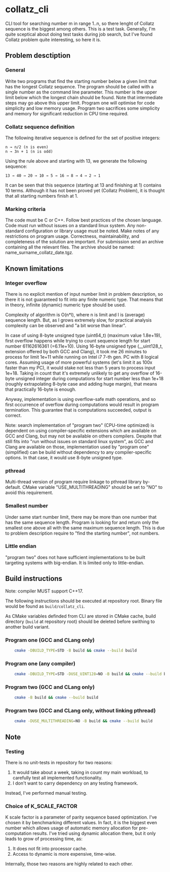 # collatz_cli

CLI tool for searching number m in range 1..n, so there lenght of Collatz
sequence is the biggest among others. This is a test task. Generally, I'm
quite sceptical about doing test tasks during job search, but I've found
Collatz problem quite interesting, so here it is.

## Problem desctiption

### General

Write two programs that find the starting number below a given limit that has
the longest Collatz sequence. The program should be called with a single
number as the command line parameter. This number is the upper limit below
which the longest chain should be found. Note that intermediate steps may go
above this upper limit. Program one will optimise for code simplicity and low
memory usage. Program two sacrifices some simplicity and memory for
significant reduction in CPU time required.

### Collatz sequence definition

The following iterative sequence is defined for the set of positive integers:

```
n → n/2 (n is even)
n → 3n + 1 (n is odd)
```

Using the rule above and starting with 13, we generate the following sequence:

```
13 → 40 → 20 → 10 → 5 → 16 → 8 → 4 → 2 → 1
```

It can be seen that this sequence (starting at 13 and finishing at 1) contains 10 terms. Although it has
not been proved yet (Collatz Problem), it is thought that all starting numbers finish at 1.

### Marking criteria

The code must be C or C++. Follow best practices of the chosen language. Code must run without
issues on a standard linux system. Any non-standard configuration or library usage must be noted.
Make notes of any restrictions on program usage. Correctness, maintainability, and completeness of
the solution are important. For submission send an archive containing all the relevant files. The
archive should be named: name_surname_collatz_date.tgz.

## Known limitations

### Integer overflow

There is no explicit mention of input number limit in problem description,
so there it is not guaranteed to fit into any finite numeric type. That means
that in theory, infinite (dynamic) numeric type should be used.

Complexity of algorithm is O(n*l), where n is limit and l is (average) sequence
length. But, as l grows extremely slow, for practical analysis complexity
can be observed and "a bit worse than linear".

In case of using 8-byte unsigned type (uint64_t) (maximum value 1.8e+19), first
overflow happens while trying to count sequence length for start number
61162616361 (=6.11e+10). Using 16-byte unsigned type (__uint128_t, extension
offered by both GCC and Clang), it took me 26 minutes to process for limit
1e+11 while running on Intel i7 7-th gen. PC with 8 logical cores. Assuming
usage of more powerful systems (let's limit it as 100x faster than my PC), it
would stake not less than 5 years to process input 1e+18. Taking in count that
it's extremely unlikely to get any overflow of 16-byte unsigned integer during
computations for start number less than 1e+18 (roughly extrapolating 8-byte
case and adding huge margin), that means that practically 16-byte is enough.

Anyway, implementation is using overflow-safe math operations, and so first
occurrence of overflow during computations would result in program termination.
This guarantee that is computations succeeded, output is correct.

Note: search implementation of "program two" (CPU-time optimized) is dependent
on using compiler-specific extensions which are available on GCC and Clang, but
may not be available on others compilers. Despite that still fits into "run
without issues on standard linux system", as GCC and Clang are available on
those, implementation used by "program one" (simplified) can be build without
dependency to any compiler-specific options. In that case, it would use 8-byte
unsigned type.

### pthread

Multi-thread version of program require linkage to pthread library by-default.
CMake variable "USE_MULTITHREADING" should be set to "NO" to avoid this
requirement.

### Smallest number

Under same start number limit, there may be more than one number that has the
same sequence length. Program is looking for and return only the smallest
one above all with the same maximum sequence length. This is due to problem
description require to "find the starting number", not numbers.

### Little endian

"program two" does not have sufficient implementations to be built targeting
systems with big-endian. It is limited only to little-endian.

## Build instructions

Note: compiler MUST support C++17.

The following instructions should be executed at repository root. Binary file
would be found as ```build/collatz_cli```.

As CMake variables definded from CLI are stored in CMake cache, build directory
(```build``` at repository root) should be deleted before swithing to another
build variant.

### Program one (GCC and CLang only)

```bash
    cmake -DBUILD_TYPE=STD -B build && cmake --build build
```

### Program one (any compiler)

```bash
    cmake -DBUILD_TYPE=STD -DUSE_UINT128=NO -B build && cmake --build build
```

### Program two (GCC and CLang only)

```bash
    cmake -B build && cmake --build build
```

### Program two (GCC and CLang only, without linking pthread)

```bash
    cmake -DUSE_MULTITHREADING=NO -B build && cmake --build build
```

## Note

### Testing

There is no unit-tests in repository for two reasons:
1. It would take about a week, taking in count my main workload, to carefully
   test all implemented functionality.
2. I don't want to carry dependency on any testing framework.

Instead, I've performed manual testing.

### Choice of K_SCALE_FACTOR

K scale factor is a parameter of parity sequence based optimization. I've
chosen it by benchmarking different values. In fact, it is the biggest even
number which allows usage of automatic memory allocation for pre-computation
results. I've tried using dynamic allocation there, but it only leads to grow of
processing time, as:

1. It does not fit into processor cache.
2. Access to dynamic is more expensive, time-wise.

Internally, those two reasons are highly related to each other.
